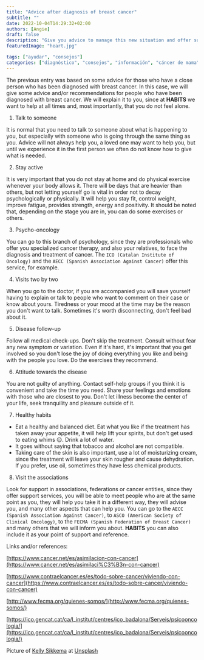 ```yaml
---
title: "Advice after diagnosis of breast cancer"
subtitle: ""
date: 2022-10-04T14:29:32+02:00
authors: [Angie]
draft: false
description: "Give you advice to manage this new situation and offer support directly or indirectly"
featuredImage: "heart.jpg"

tags: ["ayudar", "consejos"]
categories: ["diagnóstico", "consejos", "información", "cáncer de mama"]
---
```


The previous entry was based on some advice for those who have a close person who has been diagnosed with breast cancer.
In this case, we will give some advice and/or recommendations for people who have been diagnosed with breast cancer. We will explain it to you, since at **HABITS** we want to help at all times and, most importantly, that you do not feel alone.

1. Talk to someone

It is normal that you need to talk to someone about what is happening to you, but especially with someone who is going through the same thing as you. Advice will not always help you, a loved one may want to help you, but until we experience it in the first person we often do not know how to give what is needed.

2. Stay active

It is very important that you do not stay at home and do physical exercise whenever your body allows it. There will be days that are heavier than others, but not letting yourself go is vital in order not to decay psychologically or physically. It will help you stay fit, control weight, improve fatigue, provides strength, energy and positivity. It should be noted that, depending on the stage you are in, you can do some exercises or others.

3. Psycho-oncology

You can go to this branch of psychology, since they are professionals who offer you specialized cancer therapy, and also your relatives, to face the diagnosis and treatment of cancer. The `ICO (Catalan Institute of Oncology)` and the `AECC (Spanish Association Against Cancer)` offer this service, for example.

4. Visits two by two

When you go to the doctor, if you are accompanied you will save yourself having to explain or talk to people who want to comment on their case or know about yours. Tiredness or your mood at the time may be the reason you don't want to talk. Sometimes it's worth disconnecting, don't feel bad about it.

5. Disease follow-up

Follow all medical check-ups. Don't skip the treatment. Consult without fear any new symptom or variation. Even if it's hard, it's important that you get involved so you don't lose the joy of doing everything you like and being with the people you love. Do the exercises they recommend.

6. Attitude towards the disease

You are not guilty of anything. Contact self-help groups if you think it is convenient and take the time you need. Share your feelings and emotions with those who are closest to you. Don't let illness become the center of your life, seek tranquility and pleasure outside of it.

7. Healthy habits

- Eat a healthy and balanced diet. Eat what you like if the treatment has taken away your appetite, it will help lift your spirits, but don't get used to eating whims 😉. Drink a lot of water.
- It goes without saying that tobacco and alcohol are not compatible.
- Taking care of the skin is also important, use a lot of moisturizing cream, since the treatment will leave your skin rougher and cause dehydration. If you prefer, use oil, sometimes they have less chemical products.

8. Visit the associations

Look for support in associations, federations or cancer entities, since they offer support services, you will be able to meet people who are at the same point as you, they will help you take it in a different way, they will advise you, and many other aspects that can help you. You can go to the `AECC (Spanish Association Against Cancer)`, to `ASCO (American Society of Clinical Oncology)`, to the `FECMA (Spanish Federation of Breast Cancer)` and many others that we will inform you about. **HABITS** you can also include it as your point of support and reference.


Links and/or references:

[https://www.cancer.net/es/asimilacion-con-cancer](https://www.cancer.net/es/asimilaci%C3%B3n-con-cancer)

[https://www.contraelcancer.es/es/todo-sobre-cancer/viviendo-con-cancer](https://www.contraelcancer.es/es/todo-sobre-cancer/viviendo-con-cancer)

[http://www.fecma.org/quienes-somos/](http://www.fecma.org/quienes-somos/)

[https://ico.gencat.cat/ca/l_institut/centres/ico_badalona/Serveis/psicooncologia/](https://ico.gencat.cat/ca/l_institut/centres/ico_badalona/Serveis/psicooncologia/)


Picture of [Kelly Sikkema](https://unsplash.com/@kellysikkema?utm_source=unsplash&utm_medium=referral&utm_content=creditCopyText) at [Unsplash](https://unsplash.com/es?utm_source=unsplash&utm_medium=referral&utm_content=creditCopyText)
  
